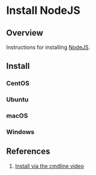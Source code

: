 # Install NodeJS

## Overview

Instructions for installing [NodeJS](https://nodejs.org).

## Install

### CentOS

### Ubuntu

### macOS

### Windows

## References

1. [Install via the cmdline video](https://www.youtube.com/watch?v=C9gehlXhS6U)
